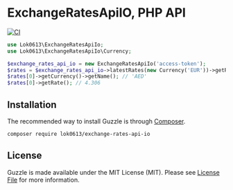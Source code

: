 # ExchangeRatesApiIO, PHP API

[![CI](https://github.com/lok0613/exchange-rates-api-io-php/actions/workflows/ci.yml/badge.svg?branch=master)](https://github.com/lok0613/exchange-rates-api-io-php/actions/workflows/ci.yml)

```php
use Lok0613\ExchangeRatesApiIo;
use Lok0613\ExchangeRatesApiIo\Currency;

$exchange_rates_api_io = new ExchangeRatesApiIo('access-token');
$rates = $exchange_rates_api_io->latestRates(new Currency('EUR'))->getRates();
$rates[0]->getCurrency()->getName(); // 'AED'
$rates[0]->getRate(); // 4.306
```

## Installation

The recommended way to install Guzzle is through
[Composer](https://getcomposer.org/).

```bash
composer require lok0613/exchange-rates-api-io
```

## License

Guzzle is made available under the MIT License (MIT). Please see [License File](LICENSE) for more information.

